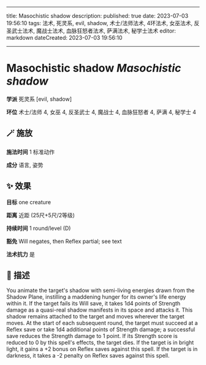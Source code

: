 
---
title: Masochistic shadow
description: 
published: true
date: 2023-07-03 19:56:10
tags: 法术, 死灵系, evil, shadow, 术士/法师法术, 4环法术, 女巫法术, 反圣武士法术, 魔战士法术, 血脉狂怒者法术, 萨满法术, 秘学士法术
editor: markdown
dateCreated: 2023-07-03 19:56:10

---

# **Masochistic shadow** *Masochistic shadow*

**学派** 死灵系 \[evil, shadow\] 

**环位** 术士/法师 4, 女巫 4, 反圣武士 4, 魔战士 4, 血脉狂怒者 4, 萨满 4, 秘学士 4

## 🪄 施放

**施法时间** 1 标准动作

**成分** 语言, 姿势

## ✨ 效果 

**目标** one creature 

**距离** 近距 (25尺+5尺/2等级)  

**持续时间** 1 round/level (D) 

**豁免** Will negates, then Reflex partial; see text

**法术抗力** 是

## 📖 描述

You animate the target's shadow with semi-living energies drawn from the Shadow Plane, instilling a maddening hunger for its owner's life energy within it. If the target fails its Will save, it takes 1d4 points of Strength damage as a quasi-real shadow manifests in its space and attacks it. This shadow remains attached to the target and moves wherever the target moves.  At the start of each subsequent round, the target must succeed at a Reflex save or take 1d4 additional points of Strength damage; a successful save reduces the Strength damage to 1 point. If its Strength score is reduced to 0 by this spell's effects, the target dies. If the target is in bright light, it gains a +2 bonus on Reflex saves against this spell. If the target is in darkness, it takes a -2 penalty on Reflex saves against this spell.
    